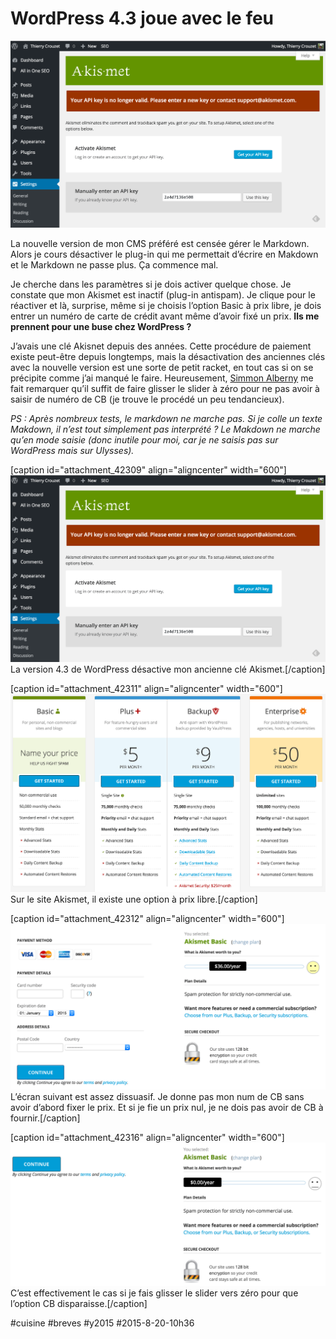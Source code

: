 # WordPress 4.3 joue avec le feu

![](_i/wp1.png)

La nouvelle version de mon CMS préféré est censée gérer le Markdown. Alors je cours désactiver le plug-in qui me permettait d’écrire en Makdown et le Markdown ne passe plus. Ça commence mal.

Je cherche dans les paramètres si je dois activer quelque chose. Je constate que mon Akismet est inactif (plug-in antispam). Je clique pour le réactiver et là, surprise, même si je choisis l’option Basic à prix libre, je dois entrer un numéro de carte de crédit avant même d’avoir fixé un prix. **Ils me prennent pour une buse chez WordPress ?**

J’avais une clé Akisnet depuis des années. Cette procédure de paiement existe peut-être depuis longtemps, mais la désactivation des anciennes clés avec la nouvelle version est une sorte de petit racket, en tout cas si on se précipite comme j’ai manqué le faire. Heureusement, [Simmon Alberny](https://twitter.com/Simounet/status/634294135931961344) me fait remarquer qu’il suffit de faire glisser le slider à zéro pour ne pas avoir à saisir de numéro de CB (je trouve le procédé un peu tendancieux).

*PS : Après nombreux tests, le markdown ne marche pas. Si je colle un texte Makdown, il n’est tout simplement pas interprété ? Le Makdown ne marche qu’en mode saisie (donc inutile pour moi, car je ne saisis pas sur WordPress mais sur Ulysses).*

[caption id="attachment\_42309" align="aligncenter" width="600"]![La version 4.3 de WordPress désactive mon ancienne clé Akismet.](_i/wp1.png) La version 4.3 de WordPress désactive mon ancienne clé Akismet.[/caption]

[caption id="attachment\_42311" align="aligncenter" width="600"]![Sur le site Akismet, il existe une option à prix libre, donc potentiellement gratuit.](_i/wp2.png) Sur le site Akismet, il existe une option à prix libre.[/caption]

[caption id="attachment\_42312" align="aligncenter" width="600"]![L’écran suivant est assez dissuasif. Je donne pas mon num de CB sans avoir d’abord fixer le prix. Et si je fie un prix nul, je ne dois pas avoir de CB à fournir.](_i/wp3.png) L’écran suivant est assez dissuasif. Je donne pas mon num de CB sans avoir d’abord fixer le prix. Et si je fie un prix nul, je ne dois pas avoir de CB à fournir.[/caption]

[caption id="attachment\_42316" align="aligncenter" width="600"]![Il faut faire glisser le slider vers zéro pour que l’option CB disparaisse.](_i/wp4.png) C’est effectivement le cas si je fais glisser le slider vers zéro pour que l’option CB disparaisse.[/caption]



#cuisine #breves #y2015 #2015-8-20-10h36
